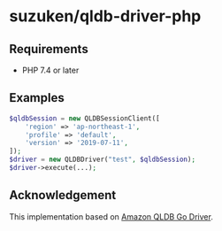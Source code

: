 # suzuken/qldb-driver-php

## Requirements

* PHP 7.4 or later

## Examples

```php
$qldbSession = new QLDBSessionClient([
    'region' => 'ap-northeast-1',
    'profile' => 'default',
    'version' => '2019-07-11',
]);
$driver = new QLDBDriver("test", $qldbSession);
$driver->execute(...);
```

## Acknowledgement

This implementation based on [Amazon QLDB Go Driver](https://github.com/awslabs/amazon-qldb-driver-go).